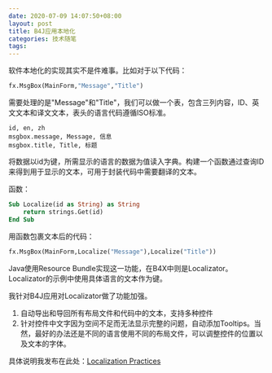 ```yaml
---
date: 2020-07-09 14:07:50+08:00
layout: post
title: B4J应用本地化
categories: 技术随笔
tags: 
---
```


软件本地化的实现其实不是件难事。比如对于以下代码：

```vb
fx.MsgBox(MainForm,"Message","Title")
```

需要处理的是"Message"和"Title"，我们可以做一个表，包含三列内容，ID、英文文本和译文文本，表头的语言代码遵循ISO标准。

```
id, en, zh
msgbox.message, Message, 信息
msgbox.title, Title, 标题
```

将数据以id为键，所需显示的语言的数据为值读入字典。构建一个函数通过查询ID来得到用于显示的文本，可用于封装代码中需要翻译的文本。

函数：

```vb
Sub Localize(id as String) as String
    return strings.Get(id)
End Sub
```

用函数包裹文本后的代码：

```vb
fx.MsgBox(MainForm,Localize("Message"),Localize("Title"))
```

Java使用Resource Bundle实现这一功能，在B4X中则是Localizator。Localizator的示例中使用具体语言的文本作为键。

我针对B4J应用对Localizator做了功能加强。

1. 自动导出和导回所有布局文件和代码中的文本，支持多种控件
2. 针对控件中文字因为空间不足而无法显示完整的问题，自动添加Tooltips。当然，最好的办法还是不同的语言使用不同的布局文件，可以调整控件的位置以及文本的字体。

具体说明我发布在此处：[Localization Practices](https://www.b4x.com/android/forum/threads/localization-practices.119940/)














